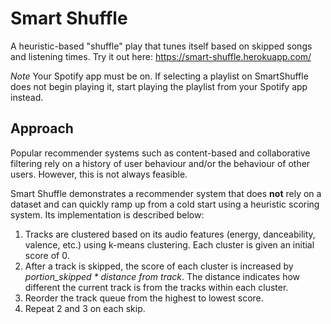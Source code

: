 # Smart Shuffle
A heuristic-based "shuffle" play that tunes itself based on skipped songs and listening times.
Try it out here: https://smart-shuffle.herokuapp.com/

*Note* Your Spotify app must be on. If selecting a playlist on SmartShuffle does not begin playing it, start playing the playlist from your Spotify app instead.

## Approach
Popular recommender systems such as content-based and collaborative filtering rely on a history of user behaviour and/or the behaviour of other users. However, this is not always feasible.

Smart Shuffle demonstrates a recommender system that does **not** rely on a dataset and can quickly ramp up from a cold start using a heuristic scoring system. Its implementation is described below:

1. Tracks are clustered based on its audio features (energy, danceability, valence, etc.) using k-means clustering. Each cluster is given an initial score of 0.
2. After a track is skipped, the score of each cluster is increased by _portion_skipped * distance from track_. The distance indicates how different the current track is from the tracks within each cluster.
3. Reorder the track queue from the highest to lowest score.
4. Repeat 2 and 3 on each skip.
